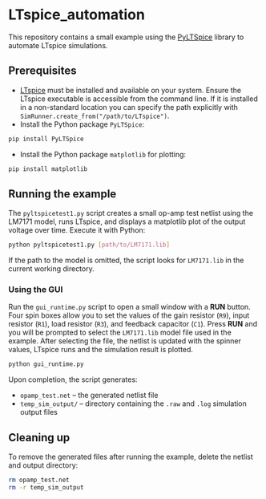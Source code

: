 # LTspice_automation

This repository contains a small example using the [PyLTSpice](https://pypi.org/project/PyLTSpice/) library to automate LTspice simulations.

## Prerequisites

- [LTspice](https://www.analog.com/en/design-center/design-tools-and-calculators/ltspice-simulator.html) must be installed and available on your system.
  Ensure the LTspice executable is accessible from the command line. If it is
  installed in a non-standard location you can specify the path explicitly with
  `SimRunner.create_from("/path/to/LTspice")`.
- Install the Python package `PyLTSpice`:

```bash
pip install PyLTSpice
```
- Install the Python package `matplotlib` for plotting:

```bash
pip install matplotlib
```

## Running the example

The `pyltspicetest1.py` script creates a small op-amp test netlist using the
LM7171 model, runs LTspice, and displays a matplotlib plot of the output
voltage over time. Execute it with Python:

```bash
python pyltspicetest1.py [path/to/LM7171.lib]
```
If the path to the model is omitted, the script looks for ``LM7171.lib`` in the
current working directory.

### Using the GUI

Run the `gui_runtime.py` script to open a small window with a **RUN** button.
Four spin boxes allow you to set the values of the gain resistor (`R9`),
input resistor (`R1`), load resistor (`R3`), and feedback capacitor (`C1`).
Press **RUN** and you will be prompted to select the `LM7171.lib` model file
used in the example. After selecting the file, the netlist is updated with the
spinner values, LTspice runs and the simulation result is plotted.

```bash
python gui_runtime.py
```

Upon completion, the script generates:

- `opamp_test.net` – the generated netlist file
- `temp_sim_output/` – directory containing the `.raw` and `.log` simulation output files

## Cleaning up

To remove the generated files after running the example, delete the netlist and output directory:

```bash
rm opamp_test.net
rm -r temp_sim_output
```

